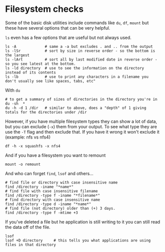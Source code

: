 # Filesystem checks

Some of the basic disk utilities include commands like `du`, `df`, `mount` but these have several options that can be very helpful.

`ls` even has a few options that are useful but not always used.
```
ls -A             # same a -a but excludes . and .. from the output
ls -lSr           # sort by size in reverse order - so the bottom is the largest
ls -lArt          # sort all by last modified date in reverse order - so you see latest at the bottom. 
ls -ld directory  # use to see the information on the directory instead of its contents
ls -lb            # use to print any characters in a filename you don't usually see like spaces, tabs, etc" 

```
With `du` 
```
# to get a summary of sizes of directories in the directory you're in
du -sh  *    
du -h -d 1 /dir   # similar to above, does a "depth" of 1 giving totals for the directories under /dir

```
However, if you have multiple filesystem types they can show a lot of data, but you can exclude (`-x`) them from your output. To see what type they are use the `-T` flag and then exclude that. If you have it wrong it won't exclude it (example: nfs vs nfs4)
```
df -h -x squashfs -x nfs4 
```
And if you have a filesystem you want to remount
```
mount -o remount
```

And who can forget `find`, `lsof` and others...

```
# find file or directory with case insensitive name
find /directory -iname "*name*"
# find file with case insensitive filename
find /directory -type f -iname "*filename*"
# find directory with case insensitive name
find /directory -type d -iname "*name*"
# find file (not directory) older than (+) 3 days.
find /directory -type f -mtime +3
```
If you've deleted a file but he application is still writing to it you can still read the data off of the file.
```
lsof 
lsof +D directory     # this tells you what applications are using files in that directory
```


